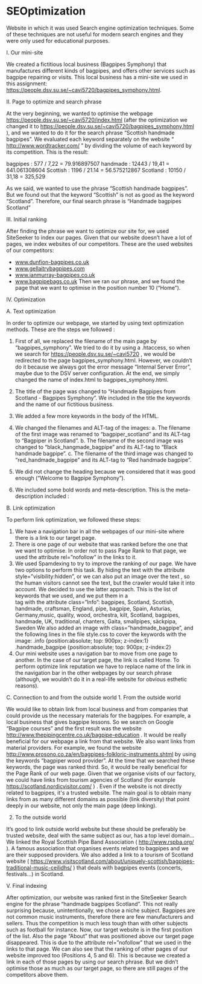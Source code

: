 # SEOptimization
Website in which it was used Search engine optimization techniques. Some of these techniques are not useful for modern search engines and they were only used for educational purposes.

I. Our mini-site

We created a fictitious local business (Bagpipes Symphony) that manufactures different kinds of bagpipes, and offers other services such as bagpipe repairing or visits. This local business has a mini-site we used in this assignment: https://people.dsv.su.se/~cavi5720/bagpipes_symphony.html.

II. Page to optimize and search phrase

At the very beginning, we wanted to optimise the webpage https://people.dsv.su.se/~cavi5720/index.html  (after the optimization we changed it to https://people.dsv.su.se/~cavi5720/bagpipes_symphony.html ), and we wanted to do it for the search phrase “Scottish handmade bagpipes”. We evaluated each keyword separately on the website “ http://www.wordtracker.com/ ” by dividing the volume of each keyword by its competition. This is the result:

bagpipes  : 577 / 7,22 =  79.916897507 handmade  : 12443 / 19,41 =  641.061308604 Scottish  : 1196 / 21.14 =  56.575212867 Scotland  : 10150 / 31,18 =  325,529

As we said, we wanted to use the phrase “Scottish handmade bagpipes”. But we found out that the keyword “Scottish” is not as good as the keyword “Scotland”. Therefore, our final search phrase is “Handmade bagpipes Scotland”

III. Initial ranking

After finding the phrase we want to optimize our site for, we used SiteSeeker to index our pages. Given that our website doesn’t have a lot of pages, we index websites of our competitors. These are the used websites of our competitors:
- www.dunfion-bagpipes.co.uk
- www.gellaitrybagpipes.com
- www.ianmurray-bagpipes.co.uk
- www.bagpipebags.co.uk
Then we ran our phrase, and we found the page that we want to optimise in the position number 10 (“Home”).
        
IV. Optimization

A. Text optimization

In order to optimize our webpage, we started by using text optimization methods. These are the steps we followed :
1. First of all, we replaced the filename of the main page by “bagpipes_symphony”. We tried to do it by using a .htaccess, so when we search for  https://people.dsv.su.se/~cavi5720 , we would be redirected to the page bagpipes_symphony.html. However, we couldn’t do it because we always got the error message “Internal Server Error”, maybe due to the DSV server configuration. At the end, we simply changed the name of index.html to bagpipes_symphony.html.
2. The title of the page was changed to “Handmade Bagpipes from Scotland - Bagpipes Symphony”. We included in the title the keywords and the name of our fictitious business.
3. We added a few more keywords in the body of the HTML.
4. We changed the filenames and ALT-tag of the images:
a. The filename of the first image was renamed to “bagpiper_scotland” and its ALT-tag to
“Bagpiper in Scotland”.
b. The filename of the second image was changed to “black_hangmade_bagpipe” and its ALT-tag
to “Black handmade bagpipe”.
c. The filename of the third image was changed to “red_handmade_bagpipe” and its ALT-tag to
“Red handmade bagpipe”.
 
5. We did not change the heading because we considered that it was good enough (“Welcome to Bagpipe Symphony”).
6. We included some bold words and meta-description. This is the meta-description included :
<meta name="description" content="This is the website of Bagpipes Symphony. A handmade bagpipes company in Scotland since 1957">

B. Link optimization

To perform link optimization, we followed these steps:
1. We have a navigation bar in all the webpages of our mini-site where there is a link to our target page.
2. There is one page of our website that was ranked before the one that we want to optimise. In order not to pass Page Rank to that page, we used the attribute  rel=”nofollow” in the links to it.
3. We used Spamdexing to try to improve the ranking of our page. We have two options to perform this task. By hiding the text with the attribute  style=”visibility:hidden”, or we can also  put an image over the text , so the human visitors cannot see the text, but the crawler would take it into account. We decided to use the latter approach.
This is the list of keywords that we used, and we put them in a <div> tag with the attribute class=”Info”:  bagpipes, Scotland, Scottish, handmade, craftsman, England, pipe, bagpipe, Spain, Asturias, Germany,music,
quality, wood, orchestra, kilt, Scotland, bagpipes, handmade, UK, traditional, chanters, Gaita, smallpipes, säckpipa, Sweden We also added an image with  class=”handmade_bagpipe”, and the following lines in the file style.css to
cover the keywords with the image:
.info {position:absolute; top: 900px; z-index:1} .handmade_bagpipe {position:absolute; top: 900px; z-index:2}
4. Our mini website uses a navigation bar to move from one page to another. In the case of our target page, the link is called Home. To perform optimize link reputation we have to replace name of the link in the navigation bar in the other webpages by our search phrase (although, we wouldn’t do it in a real-life website for obvious esthetic reasons).

C. Connection to and from the outside world 1. From the outside world

We would like to obtain link from local business and from companies that could provide us the necessary materials for the bagpipes. For example, a local business that gives bagpipe lessons. So we search on Google “Bagpipe courses” and the first result was the website
http://www.thepipingcentre.co.uk/bagpipe-education . It would be really beneficial for our webpage a link from that website.
We also want links from material providers. For example, we found the website http://www.prosono.co.za/en/bagpipes-folkloric-instruments.shtml  by using the keywords “bagpiper wood provider”. At the time that we searched these keywords, the page was ranked third. So, it would be really beneficial for the Page Rank of our web page.
Given that we organise visits of our factory, we could have links from tourism agencies of Scotland (for example  https://scotland.nordicvisitor.com/  ) . Even if the website is not directly related to bagpipes, it's a trusted website.
The main goal is to obtain many links from as many different domains as possible (link diversity) that point deeply in our website, not only the main page (deep linking).

2. To the outside world

It’s good to link outside world website but these should be preferably be trusted website, deal with the same subject as our, has a top level domain...
We linked the Royal Scottish Pipe Band Association ( http://www.rspba.org/  ). A famous association that organises events related to bagpipes and we are their supposed providers.
We also added a link to a tourism of Scotland website ( https://www.visitscotland.com/about/uniquely-scottish/bagpipes-traditional-music-ceilidhs/  ) that deals with bagpipes events (concerts, festivals...) in Scotland.

V. Final indexing

After optimization, our website was ranked first in the SiteSeeker Search engine for the phrase “handmade bagpipes Scotland”. This not really surprising because, unintentionally, we chose a niche subject. Bagpipes are not common music instruments, therefore there are few manufacturers and sellers. Thus the competition is much less tough than with other subjects such as football for instance.
Now, our target website is in the first position of the list. Also the page “About” that was positioned above our target page disappeared. This is due to the attribute rel=”nofollow” that we used in the links to that page.
We can also see that the ranking of other pages of our website improved too (Positions 4, 5 and 6). This is because we created a link in each of those pages by using our search phrase. But we didn’t optimise those as much as our target page, so there are still pages of the competitors above them.


